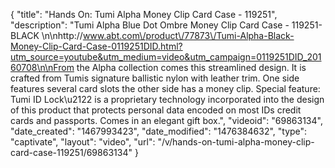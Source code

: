 {
    "title": "Hands On: Tumi Alpha Money Clip Card Case - 119251",
    "description": "Tumi Alpha Blue Dot Ombre Money Clip Card Case - 119251-BLACK \n\nhttp:\/\/www.abt.com\/product\/77873\/Tumi-Alpha-Black-Money-Clip-Card-Case-0119251DID.html?utm_source=youtube&utm_medium=video&utm_campaign=0119251DID_20160708\n\nFrom the Alpha collection comes this streamlined design. It is crafted from Tumis signature ballistic nylon with leather trim. One side features several card slots the other side has a money clip. Special feature: Tumi ID Lock\u2122 is a proprietary technology incorporated into the design of this product that protects personal data encoded on most IDs credit cards and passports. Comes in an elegant gift box.",
    "videoid": "69863134",
    "date_created": "1467993423",
    "date_modified": "1476384632",
    "type": "captivate",
    "layout": "video",
    "url": "\/v\/hands-on-tumi-alpha-money-clip-card-case-119251\/69863134"
}